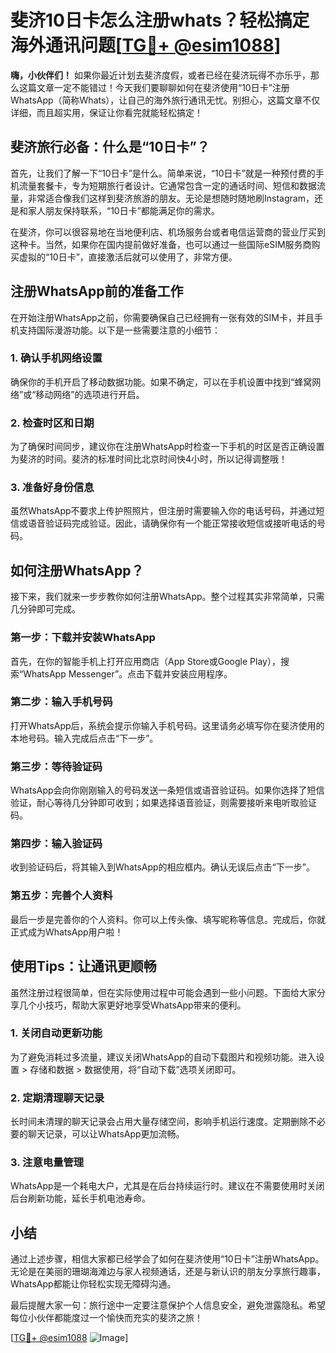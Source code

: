 # 斐济10日卡怎么注册whats？轻松搞定海外通讯问题[[TG💪+ @esim1088](https://t.me/s/esim1088)]

**嗨，小伙伴们！** 如果你最近计划去斐济度假，或者已经在斐济玩得不亦乐乎，那么这篇文章一定不能错过！今天我们要聊聊如何在斐济使用“10日卡”注册WhatsApp（简称Whats），让自己的海外旅行通讯无忧。别担心，这篇文章不仅详细，而且超实用，保证让你看完就能轻松搞定！

## 斐济旅行必备：什么是“10日卡”？

首先，让我们了解一下“10日卡”是什么。简单来说，“10日卡”就是一种预付费的手机流量套餐卡，专为短期旅行者设计。它通常包含一定的通话时间、短信和数据流量，非常适合像我们这样到斐济旅游的朋友。无论是想随时随地刷Instagram，还是和家人朋友保持联系，“10日卡”都能满足你的需求。

在斐济，你可以很容易地在当地便利店、机场服务台或者电信运营商的营业厅买到这种卡。当然，如果你在国内提前做好准备，也可以通过一些国际eSIM服务商购买虚拟的“10日卡”，直接激活后就可以使用了，非常方便。

## 注册WhatsApp前的准备工作

在开始注册WhatsApp之前，你需要确保自己已经拥有一张有效的SIM卡，并且手机支持国际漫游功能。以下是一些需要注意的小细节：

### 1. 确认手机网络设置
确保你的手机开启了移动数据功能。如果不确定，可以在手机设置中找到“蜂窝网络”或“移动网络”的选项进行开启。

### 2. 检查时区和日期
为了确保时间同步，建议你在注册WhatsApp时检查一下手机的时区是否正确设置为斐济的时间。斐济的标准时间比北京时间快4小时，所以记得调整哦！

### 3. 准备好身份信息
虽然WhatsApp不要求上传护照照片，但注册时需要输入你的电话号码，并通过短信或语音验证码完成验证。因此，请确保你有一个能正常接收短信或接听电话的号码。

## 如何注册WhatsApp？

接下来，我们就来一步步教你如何注册WhatsApp。整个过程其实非常简单，只需几分钟即可完成。

### 第一步：下载并安装WhatsApp
首先，在你的智能手机上打开应用商店（App Store或Google Play），搜索“WhatsApp Messenger”。点击下载并安装应用程序。

### 第二步：输入手机号码
打开WhatsApp后，系统会提示你输入手机号码。这里请务必填写你在斐济使用的本地号码。输入完成后点击“下一步”。

### 第三步：等待验证码
WhatsApp会向你刚刚输入的号码发送一条短信或语音验证码。如果你选择了短信验证，耐心等待几分钟即可收到；如果选择语音验证，则需要接听来电听取验证码。

### 第四步：输入验证码
收到验证码后，将其输入到WhatsApp的相应框内。确认无误后点击“下一步”。

### 第五步：完善个人资料
最后一步是完善你的个人资料。你可以上传头像、填写昵称等信息。完成后，你就正式成为WhatsApp用户啦！

## 使用Tips：让通讯更顺畅

虽然注册过程很简单，但在实际使用过程中可能会遇到一些小问题。下面给大家分享几个小技巧，帮助大家更好地享受WhatsApp带来的便利。

### 1. 关闭自动更新功能
为了避免消耗过多流量，建议关闭WhatsApp的自动下载图片和视频功能。进入设置 > 存储和数据 > 数据使用，将“自动下载”选项关闭即可。

### 2. 定期清理聊天记录
长时间未清理的聊天记录会占用大量存储空间，影响手机运行速度。定期删除不必要的聊天记录，可以让WhatsApp更加流畅。

### 3. 注意电量管理
WhatsApp是一个耗电大户，尤其是在后台持续运行时。建议在不需要使用时关闭后台刷新功能，延长手机电池寿命。

## 小结

通过上述步骤，相信大家都已经学会了如何在斐济使用“10日卡”注册WhatsApp。无论是在美丽的珊瑚海滩边与家人视频通话，还是与新认识的朋友分享旅行趣事，WhatsApp都能让你轻松实现无障碍沟通。

最后提醒大家一句：旅行途中一定要注意保护个人信息安全，避免泄露隐私。希望每位小伙伴都能度过一个愉快而充实的斐济之旅！

[[TG💪+ @esim1088](https://t.me/s/esim1088) ![Image](https://i.postimg.cc/4NQfJmqS/Snipaste-2025-05-13-00-14-12.png)]